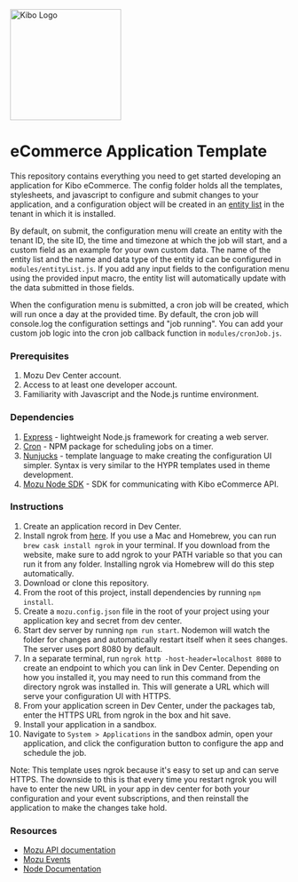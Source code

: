 <img src="https://kibocommerce.com/wp-content/uploads/header-logo.svg" alt="Kibo Logo" width="200"/> 

# eCommerce Application Template

This repository contains everything you need to get started developing an application for Kibo eCommerce.  The config folder holds all the templates, stylesheets, and javascript to configure and submit changes to your application, and a configuration object will be created in an [entity list](https://www.mozu.com/docs/api/platform/entitylists/entitylists.htm) in the tenant in which it is installed.

By default, on submit, the configuration menu will create an entity with the tenant ID, the site ID, the time and timezone at which the job will start, and a custom field as an example for your own custom data.  The name of the entity list and the name and data type of the entity id can be configured in `modules/entityList.js`.  If you add any input fields to the configuration menu using the provided input macro, the entity list will automatically update with the data submitted in those fields.

When the configuration menu is submitted, a cron job will be created, which will run once a day at the provided time.  By default, the cron job will console.log the configuration settings and "job running".  You can add your custom job logic into the cron job callback function in `modules/cronJob.js`.

### Prerequisites
1. Mozu Dev Center account.
2. Access to at least one developer account.
3. Familiarity with Javascript and the Node.js runtime environment.

### Dependencies
1. [Express](https://expressjs.com/) - lightweight Node.js framework for creating a web server.
2. [Cron](https://www.npmjs.com/package/cron) - NPM package for scheduling jobs on a timer.
3. [Nunjucks](https://mozilla.github.io/nunjucks/) - template language to make creating the configuration UI simpler.  Syntax is very similar to the HYPR templates used in theme development.
4. [Mozu Node SDK](https://github.com/Mozu/mozu-node-sdk) - SDK for communicating with Kibo eCommerce API.

### Instructions

1. Create an application record in Dev Center.
2. Install ngrok from [here](https://ngrok.com/download).  If you use a Mac and Homebrew, you can run `brew cask install ngrok` in your terminal.  If you download from the website, make sure to add ngrok to your PATH variable so that you can run it from any folder.  Installing ngrok via Homebrew will do this step automatically.
3. Download or clone this repository.
4. From the root of this project, install dependencies by running `npm install`.
5. Create a `mozu.config.json` file in the root of your project using your application key and secret from dev center.
6. Start dev server by running `npm run start`.  Nodemon will watch the folder for changes and automatically restart itself when it sees changes.  The server uses port 8080 by default.
7. In a separate terminal, run `ngrok http -host-header=localhost 8080` to create an endpoint to which you can link in Dev Center.  Depending on how you installed it, you may need to run this command from the directory ngrok was installed in.  This will generate a URL which will serve your configuration UI with HTTPS.
8. From your application screen in Dev Center, under the packages tab, enter the HTTPS URL from ngrok in the box and hit save.
9. Install your application in a sandbox.
10. Navigate to `System > Applications` in the sandbox admin, open your application, and click the configuration button to configure the app and schedule the job.

Note: This template uses ngrok because it's easy to set up and can serve HTTPS.  The downside to this is that every time you restart ngrok you will have to enter the new URL in your app in dev center for both your configuration and your event subscriptions, and then reinstall the application to make the changes take hold.

### Resources
* [Mozu API documentation](https://www.mozu.com/docs/api/index.htm)
* [Mozu Events](https://www.mozu.com/docs/Developer/applications/event-subscription.htm)
* [Node Documentation](https://nodejs.org/en/docs/)